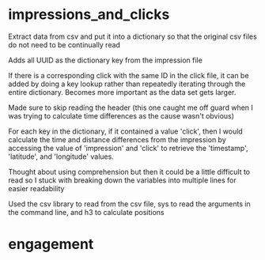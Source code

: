 # impressions_and_clicks

Extract data from csv and put it into a dictionary so that the original csv files do not need to be continually read

Adds all UUID as the dictionary key from the impression file

If there is a corresponding click with the same ID in the click file, it can be added by doing a key lookup rather than repeatedly iterating through the entire dictionary. Becomes more important as the data set gets larger.

Made sure to skip reading the header (this one caught me off guard when I was trying to calculate time differences as the cause wasn't obvious)

For each key in the dictionary, if it contained a value 'click', then I would calculate the time and distance differences from the impression by accessing the value of 'impression' and 'click' to retrieve the 'timestamp', 'latitude', and 'longitude' values.

Thought about using comprehension but then it could be a little difficult to read so I stuck with breaking down the variables into multiple lines for easier readability

Used the csv library to read from the csv file, sys to read the arguments in the command line, and h3 to calculate positions

# engagement

